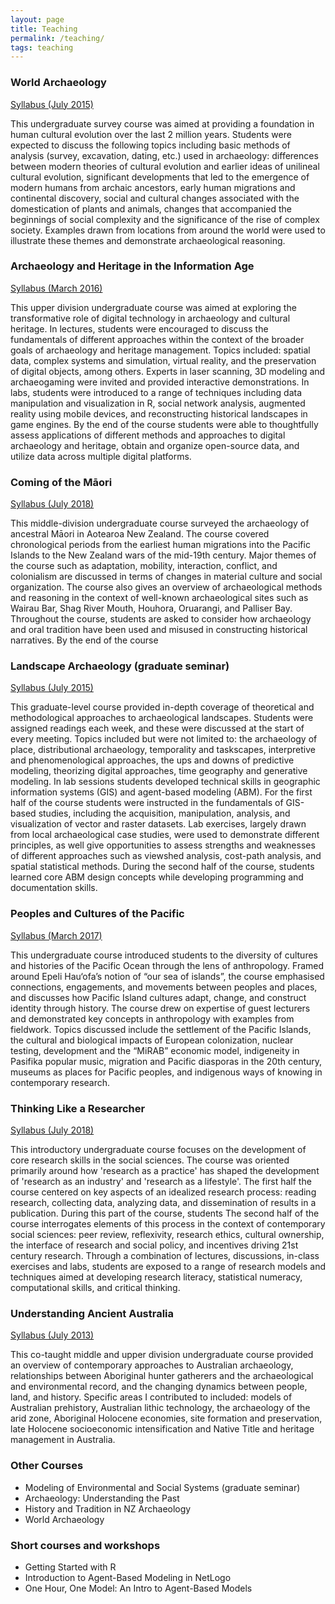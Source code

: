 ```yaml
---
layout: page
title: Teaching
permalink: /teaching/
tags: teaching
---
```


### World Archaeology
[Syllabus (July 2015)](http://b-davies.github.io/syllabi/anthro101.pdf)

This undergraduate survey course was aimed at providing a foundation in human cultural evolution over the last 2 million years. Students were expected to discuss the following topics including basic methods of analysis (survey, excavation, dating, etc.) used in archaeology: differences between modern theories of cultural evolution and earlier ideas of unilineal cultural evolution, significant developments that led to the emergence of modern humans from archaic ancestors, early human migrations and continental discovery, social and cultural changes associated with the domestication of plants and animals, changes that accompanied the beginnings of social complexity and the significance of the rise of complex society. Examples drawn from locations from around the world were used to illustrate these themes and demonstrate archaeological reasoning. 

### Archaeology and Heritage in the Information Age
[Syllabus (March 2016)](http://b-davies.github.io/syllabi/anthro370.pdf)

This upper division undergraduate course was aimed at exploring the transformative role of digital technology in archaeology and cultural heritage. In lectures, students were encouraged to discuss the fundamentals of different approaches within the context of the broader goals of archaeology and heritage management. Topics included: spatial data, complex systems and simulation, virtual reality, and the preservation of digital objects, among others. Experts in laser scanning, 3D modeling and archaeogaming were invited and provided interactive demonstrations. In labs, students were introduced to a range of techniques including data manipulation and visualization in R, social network analysis, augmented reality using mobile devices, and reconstructing historical landscapes in game engines. By the end of the course students were able to thoughtfully assess applications of different methods and approaches to digital archaeology and heritage, obtain and organize open-source data, and utilize data across multiple digital platforms.

### Coming of the Māori
[Syllabus (July 2018)](http://b-davies.github.io/syllabi/anthro370.pdf)

This middle-division undergraduate course surveyed the archaeology of ancestral Māori in Aotearoa New Zealand. The course covered chronological periods from the earliest human migrations into the Pacific Islands to the New Zealand wars of the mid-19th century. Major themes of the course such as adaptation, mobility, interaction, conflict, and colonialism are discussed in terms of changes in material culture and social organization. The course also gives an overview of archaeological methods and reasoning in the context of well-known archaeological sites such as Wairau Bar, Shag River Mouth, Houhora, Oruarangi, and Palliser Bay. Throughout the course, students are asked to consider how archaeology and oral tradition have been used and misused in constructing historical narratives. By the end of the course

### Landscape Archaeology (graduate seminar)
[Syllabus (July 2015)](http://b-davies.github.io/syllabi/anthro703.pdf)

This graduate-level course provided in-depth coverage of theoretical and methodological approaches to archaeological landscapes. Students were assigned readings each week, and these were discussed at the start of every meeting. Topics included but were not limited to: the archaeology of place, distributional archaeology, temporality and taskscapes, interpretive and phenomenological approaches, the ups and downs of predictive modeling, theorizing digital approaches, time geography and generative modeling. In lab sessions students developed technical skills in geographic information systems (GIS) and agent-based modeling (ABM). For the first half of the course students were instructed in the fundamentals of GIS-based studies, including the acquisition, manipulation, analysis, and visualization of vector and raster datasets. Lab exercises, largely drawn from local archaeological case studies, were used to demonstrate different principles, as well give opportunities to assess strengths and weaknesses of different approaches such as viewshed analysis, cost-path analysis, and spatial statistical methods. During the second half of the course, students learned core ABM design concepts while developing programming and documentation skills. 

### Peoples and Cultures of the Pacific
[Syllabus (March 2017)](http://b-davies.github.io/syllabi/socscres100.pdf)

This undergraduate course introduced students to the diversity of cultures and histories of the Pacific Ocean through the lens of anthropology. Framed around Epeli Hau‘ofa’s notion of “our sea of islands”, the course emphasised connections, engagements, and movements between peoples and places, and discusses how Pacific Island cultures adapt, change, and construct identity through history. The course drew on expertise of guest lecturers and demonstrated key concepts in anthropology with examples from fieldwork. Topics discussed include the settlement of the Pacific Islands, the cultural and biological impacts of European colonization, nuclear testing, development and the “MiRAB” economic model, indigeneity in Pasifika popular music, migration and Pacific diasporas in the 20th century, museums as places for Pacific peoples, and indigenous ways of knowing in contemporary research. 

### Thinking Like a Researcher
[Syllabus (July 2018)](http://b-davies.github.io/syllabi/socscres100.pdf)

This introductory undergraduate course focuses on the development of core research skills in the social sciences. The course was oriented primarily around how 'research as a practice' has shaped the development of 'research as an industry' and 'research as a lifestyle'. The first half the course centered on key aspects of an idealized research process: reading research, collecting data, analyzing data, and dissemination of results in a publication. During this part of the course, students The second half of the course interrogates elements of this process in the context of contemporary social sciences: peer review, reflexivity, research ethics, cultural ownership, the interface of research and social policy, and incentives driving 21st century research. Through a combination of lectures, discussions, in-class exercises and labs, students are exposed to a range of research models and techniques aimed at developing research literacy, statistical numeracy, computational skills, and critical thinking. 

### Understanding Ancient Australia
[Syllabus (July 2013)](http://b-davies.github.io/syllabi/anthro3248.pdf)

This co-taught middle and upper division undergraduate course provided an overview of contemporary approaches to Australian archaeology, relationships between Aboriginal hunter gatherers and the archaeological and environmental record, and the changing dynamics between people, land, and history. Specific areas I contributed to included: models of Australian prehistory, Australian lithic technology, the archaeology of the arid zone, Aboriginal Holocene economies, site formation and preservation, late Holocene socioeconomic intensification and Native Title and heritage management in Australia. 



### Other Courses
* Modeling of Environmental and Social Systems (graduate seminar)
* Archaeology: Understanding the Past 
* History and Tradition in NZ Archaeology
* World Archaeology
	
### Short courses and workshops
* Getting Started with R
* Introduction to Agent-Based Modeling in NetLogo
* One Hour, One Model: An Intro to Agent-Based Models

